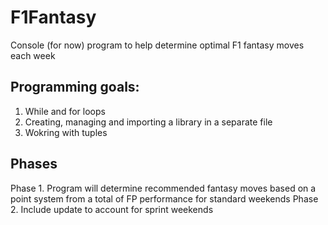 # F1Fantasy
Console (for now) program to help determine optimal F1 fantasy moves each week

## Programming goals:
1. While and for loops
2. Creating, managing and importing a library in a separate file
3. Wokring with tuples

## Phases
Phase 1. Program will determine recommended fantasy moves based on a point system from a total of FP performance for standard weekends
Phase 2. Include update to account for sprint weekends
